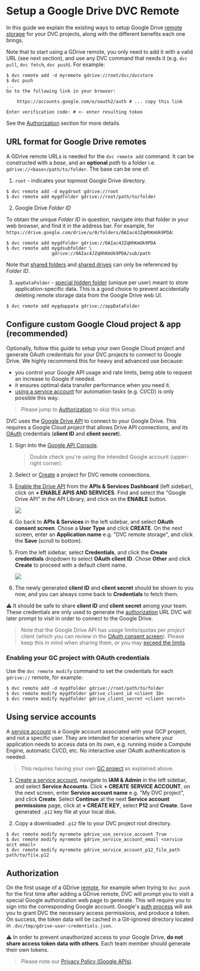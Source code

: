 # Setup a Google Drive DVC Remote

In this guide we explain the existing ways to setup Google Drive
[remote storage](/doc/command-reference/remote) for your <abbr>DVC
projects</abbr>, along with the different benefits each one brings.

Note that to start using a GDrive remote, you only need to add it with a valid
URL (see next section), and use any DVC command that needs it (e.g. `dvc pull`,
`dvc fetch`, `dvc push`). For example:

```dvc
$ dvc remote add -d myremote gdrive://root/dvc/dvcstore
$ dvc push
...
Go to the following link in your browser:

    https://accounts.google.com/o/oauth2/auth # ... copy this link

Enter verification code: # <- enter resulting token
```

See the [Authorization](#authorization) section for more details.

## URL format for Google Drive remotes

A GDrive remote URLs is needed for the `dvc remote add` command. It can be
constructed with a _base_, and an **optional** _path_ to a folder i.e.
`gdrive://<base>/path/to/folder`. The base can be one of:

1. `root` - indicates your topmost Google Drive directory.

```dvc
$ dvc remote add -d mygdroot gdrive://root
$ dvc remote add mygdfolder gdrive://root/path/to/folder
```

2. Google Drive _Folder ID_

To obtain the unique _Folder ID_ in question, navigate into that folder in your
web browser, and find it in the address bar. For example, for
`https://drive.google.com/drive/u/0/folders/0AIac4JZqHhKmUk9PDA`:

```dvc
$ dvc remote add mygdfolder gdrive://0AIac4JZqHhKmUk9PDA
$ dvc remote add mygdsubfolder \
                 gdrive://0AIac4JZqHhKmUk9PDA/sub/path
```

Note that [shared folders](https://support.google.com/drive/answer/7166529) and
[shared drives](https://support.google.com/a/users/answer/9310351) can only be
referenced by _Folder ID_.

3. `appDataFolder` -
   [special hidden folder](https://developers.google.com/drive/api/v2/appdata)
   (unique per user) meant to store application-specific data. This is a good
   choice to prevent accidentally deleting remote storage data from the Google
   Drive web UI.

```dvc
$ dvc remote add mygdappata gdrive://appDataFolder
```

## Configure custom Google Cloud project & app (recommended)

Optionally, follow this guide to setup your own Google Cloud project and
generate OAuth credentials for your <abbr>DVC projects<abbr> to connect to
Google Drive. We highly recommend this for heavy and advanced use because:

- you control your Google API usage and rate limits, being able to request an
  increase to Google if needed.
- it ensures optimal data transfer performance when you need it.
- [using a service account](#using-service-accounts) for automation tasks (e.g.
  CI/CD) is only possible this way.

> Please jump to [Authorization](#authorization) to skip this setup.

DVC uses the [Google Drive API](https://developers.google.com/drive) to connect
to your Google Drive. This requires a Google Cloud _project_ that allows Drive
API connections, and its
[OAuth](https://developers.google.com/identity/protocols/OAuth2) credentials
(**client ID** and **client secret**).

1. Sign into the [Google API Console](https://console.developers.google.com).

   > Double check you're using the intended Google account (upper-right corner).

2. Select or
   [Create](https://cloud.google.com/resource-manager/docs/creating-managing-projects#creating_a_project)
   a project for DVC remote connections.

3. [Enable the Drive API](https://developers.google.com/drive/api/v2/about-sdk)
   from the **APIs & Services** **Dashboard** (left sidebar), click on **+
   ENABLE APIS AND SERVICES**. Find and select the "Google Drive API" in the API
   Library, and click on the **ENABLE** button.

   ![](/img/gdrive-enable-apis-and-services.png)

4. Go back to **APIs & Services** in the left sidebar, and select **OAuth
   consent screen**. Chose a **User Type** and click **CREATE**. On the next
   screen, enter an **Application name** e.g. "DVC remote storage", and click
   the **Save** (scroll to bottom).

5. From the left sidebar, select **Credentials**, and click the **Create
   credentials** dropdown to select **OAuth client ID**. Chose **Other** and
   click **Create** to proceed with a default client name.

   ![](/img/gdrive-create-credentials.png)

6. The newly generated **client ID** and **client secret** should be shown to
   you now, and you can always come back to **Credentials** to fetch them.

⚠️ It should be safe to share **client ID** and **client secret** among your
team. These credentials are only used to generate the
[authorization](#authorization) URL DVC will later prompt to visit in order to
connect to the Google Drive.

> Note that the Google Drive API has usage limits/quotas per _project_ client
> (which you can review in the
> [OAuth consent screen](https://console.developers.google.com/apis/credentials/consent)).
> Please keep this in mind when sharing them, or you may
> [exceed the limits](https://developers.google.com/drive/api/v2/handle-errors?hl=ro#resolve_a_403_error_usage_limit_exceeded).

### Enabling your GC project with OAuth credentials

Use the `dvc remote modify` command to set the credentials for each `gdrive://`
remote, for example:

```dvc
$ dvc remote add -d mygdfolder gdrive://root/path/to/folder
$ dvc remote modify mygdfolder gdrive_client_id <client ID>
$ dvc remote modify mygdfolder gdrive_client_secret <client secret>
```

## Using service accounts

A [service account](https://cloud.google.com/iam/docs/service-accounts) is a
Google account associated with your GCP project, and not a specific user. They
are intended for scenarios where your application needs to access data on its
own, e.g. running inside a Compute Engine, automatic CI/CD, etc. No interactive
user OAuth authentication is needed.

> This requires having your own
> [GC project](/doc/user-guide/setup-google-drive-remote#configure-custom-google-cloud-project--app-recommended)
> as explained above.

1. [Create a service account](https://cloud.google.com/docs/authentication/getting-started#creating_a_service_account),
   navigate to **IAM & Admin** in the left sidebar, and select **Service
   Accounts**. Click **+ CREATE SERVICE ACCOUNT**, on the next screen, enter
   **Service account name** e.g. "My DVC project", and click **Create**. Select
   **Continue** at the next **Service account permissions** page, click at **+
   CREATE KEY**, select **P12** and **Create**. Save generated `.p12` key file
   at your local disk.

1. Copy a downloaded `.p12` file to your DVC project root directory.

```dvc
$ dvc remote modify myremote gdrive_use_service_account True
$ dvc remote modify myremote gdrive_service_account_email <service acct email>
$ dvc remote modify myremote gdrive_service_account_p12_file_path path/to/file.p12
```

## Authorization

On the first usage of a GDrive [remote](/doc/command-reference/remote), for
example when trying to `dvc push` for the first time after adding a GDrive
remote, DVC will prompt you to visit a special Google authorization web page to
generate. This will require you to sign into the corresponding Google account.
Google's [auth process](https://developers.google.com/drive/api/v2/about-auth)
will ask you to grant DVC the necessary access permissions, and produce a token.
On success, the token data will be cached in a Git-ignored directory located in
`.dvc/tmp/gdrive-user-credentials.json`.

⚠️ In order to prevent unauthorized access to your Google Drive, **do not share
access token data with others**. Each team member should generate their own
tokens.

> Please note our [Privacy Policy (Google APIs)](/doc/user-guide/privacy).
